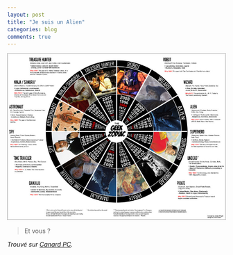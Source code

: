 ```yaml
---
layout: post
title: "Je suis un Alien"
categories: blog
comments: true
---
```


[![pics](https://github.com/homeostasie/bouquins/raw/master/_pics/blog/2011/hort.jpg)](https://github.com/homeostasie/bouquins/raw/master/_pics/blog/2011/hor.jpg)

> Et vous ?

*Trouvé sur [Canard PC](http://forum.canardpc.com/threads/48951-Topic-du-je-n-ai-trouv%C3%A9-le-sujet-ou-mettre-ce-lien-pour-vous-faire-marrer-%21?p=4193967&viewfull=1#post4193967).*
